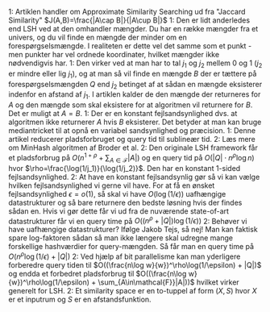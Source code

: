 1: Artiklen handler om Approximate Similarity Searching ud fra "Jaccard Similarity" $J(A,B)=\frac{|A\cap B|}{|A\cup B|}$
1: Den er lidt anderledes end LSH ved at den omhandler mængder. Du har en række mængder fra et univers, og du vil finde en mængde der minder om en forespørgselsmængde. I realiteten er dette vel det samme som et punkt - men punkter har vel ordnede koordinater, hvilket mængder ikke nødvendigvis har.
1: Den virker ved at man har to tal $j_1$ og $j_2$ mellem 0 og 1 ($j_2$ er mindre eller lig $j_1$), og at man så vil finde en mængde $B$ der er tættere på forespørgselsmængden $Q$ end $j_2$ betinget af at sådan en mængde eksisterer indenfor en afstand af $j_1$.
I artiklen kalder de den mængde der returneres for $A$ og den mængde som skal eksistere for at algoritmen vil returnere for $B$. Det er muligt at $A=B$. 
1: Der er en konstant fejlsandsynlighed dvs. at algoritmen ikke returnerer $A$ hvis $B$ eksisterer. Det betyder at man kan bruge mediantricket til at opnå en variabel sandsynlighed og præcision.
1: Denne artikel reducerer pladsforbruget og query tid til sublineær tid.
2: Læs mere om MinHash algoritmen af Broder et al.
2: Den originale LSH framework får et pladsforbrug på $O(n^{1+\rho} + \sum_{A\in\mathcal{F}}|A|)$ og en query tid på $O(|Q|\cdot n^{\rho}\log{n})$ hvor $\rho=\frac{\log(1/j_1)}{\log(1/j_2)}$. Den har en konstant 1-sided fejlsandsynlighed.
2: At have en konstant fejlsandsynlig gør så vi kan vælge hvilken fejlsandsynlighed vi gerne vil have. For at få en ønsket fejlsandsynlighed $\epsilon = o(1)$, så skal vi have $O(\log(1/\epsilon))$ uafhængige datastrukturer og så bare returnere den bedste løsning hvis der findes sådan en.
Hvis vi gør dette får vi ud fra de nuværende state-of-art datastrukturer får vi en query time på $O((n^\rho+|Q|)\log(1/\epsilon))$
2: Behøver vi have uafhængige datastrukturer? Ifølge Jakob Tejs, så nej! Man kan faktisk spare log-faktoren sådan så man ikke længere skal udregne mange forskellige hashværdier for query-mængden. Så får man en query time på $O(n^\rho\log(1/\epsilon)+|Q|)$
2: Ved hjælp af bit parallelisme kan man yderligere forberedre query tiden til $O((\frac{n\log w}{w})^\rho\log(1/\epsilon) + |Q|)$ og endda et forbedret pladsforbrug til $O((\frac{n\log w}{w})^\rho\log(1/\epsilon) + \sum_{A\in\mathcal{F}}|A|))$ hvilket virker generelt for LSH.
2: Et similarity space er en to-tuppel af form $(X,S)$ hvor $X$ er et inputrum og $S$ er en afstandsfunktion.
